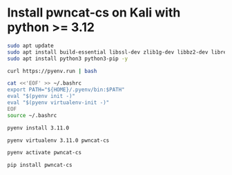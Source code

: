# Install pwncat-cs on Kali with python >= 3.12

```bash
sudo apt update
sudo apt install build-essential libssl-dev zlib1g-dev libbz2-dev libreadline-dev libsqlite3-dev curl git libncursesw5-dev xz-utils tk-dev libxml2-dev libxmlsec1-dev libffi-dev liblzma-dev -y
sudo apt install python3 python3-pip -y
```

```bash
curl https://pyenv.run | bash
```

```bash
cat <<'EOF' >> ~/.bashrc
export PATH="${HOME}/.pyenv/bin:$PATH"
eval "$(pyenv init -)"
eval "$(pyenv virtualenv-init -)"
EOF
source ~/.bashrc
```

```bash
pyenv install 3.11.0
```

```bash
pyenv virtualenv 3.11.0 pwncat-cs
```

```bash
pyenv activate pwncat-cs
```

```bash
pip install pwncat-cs
```